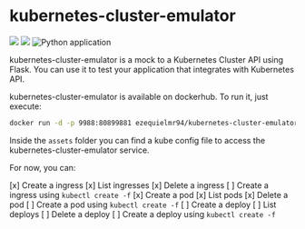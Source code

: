 # kubernetes-cluster-emulator

<img src="https://img.shields.io/badge/python-3.7.5-blue"> <img src="https://img.shields.io/github/license/digital-divas/PINP"> ![Python application](https://github.com/ezequielramos/azure-cosmos-emulator/workflows/Python%20application/badge.svg)

kubernetes-cluster-emulator is a mock to a Kubernetes Cluster API using Flask. You can use it to test your application that integrates with Kubernetes API.

kubernetes-cluster-emulator is available on dockerhub. To run it, just execute:

```bash
docker run -d -p 9988:80899881 ezequielmr94/kubernetes-cluster-emulator:latest
```

Inside the `assets` folder you can find a kube config file to access the kubernetes-cluster-emulator service.

For now, you can:

[x] Create a ingress
[x] List ingresses
[x] Delete a ingress
[ ] Create a ingress using `kubectl create -f`
[x] Create a pod
[x] List pods
[x] Delete a pod
[ ] Create a pod using `kubectl create -f`
[ ] Create a deploy
[ ] List deploys
[ ] Delete a deploy
[ ] Create a deploy using `kubectl create -f`